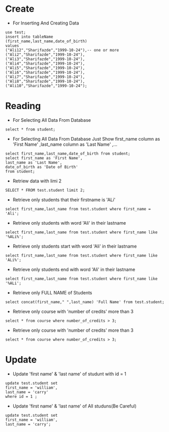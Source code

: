 # Create
* For Inserting And Creating  Data
```
use test;
insert into tableName
(first_name,last_name,date_of_birth)
values
("Ali12","Sharifazde","1999-10-24"),-- one or more
("Ali2","Sharifazde","1999-10-24"),
("Ali3","Sharifazde","1999-10-24"),
("Ali4","Sharifazde","1999-10-24"),
("Ali5","Sharifazde","1999-10-24"),
("Ali6","Sharifazde","1999-10-24"),
("Ali7","Sharifazde","1999-10-24"),
("Ali8","Sharifazde","1999-10-24"),
("Ali10","Sharifazde","1999-10-24");
```

# Reading
* For Selecting All Data From  Database
```
select * from student;

```
* For Selecting All Data From  Database Just Show first_name column  as 'First Name' ,last_name column  as 'Last Name' ,...
```
select first_name,last_name,date_of_birth from student;
select first_name as 'First Name',
last_name as 'Last Name',
date_of_birth as 'Date of Birth' 
from student;

```

* Retriew data with limi 2 

```
SELECT * FROM test.student limit 2;

```

* Retrieve only students that  their firstname is 'ALi'
```
select first_name,last_name from test.student where first_name = 'Ali';
```

* Retrieve only students with word 'Ali' in their lastname
```
select first_name,last_name from test.student where first_name like '%ALi%';
```

* Retrieve only students start with word 'Ali' in their lastname
```
select first_name,last_name from test.student where first_name like 'ALi%';
```

* Retrieve only students end with word 'Ali' in their lastname
```
select first_name,last_name from test.student where first_name like '%ALi';
```

* Retrieve only FULL NAME of Students
```
select concat(first_name," ",last_name) 'Full Name' from test.student;
```

* Retrieve only course with 'number of credits' more than 3
```
select * from course where number_of_credits > 3;
```

* Retrieve only course with 'number of credits' more than 3
```
select * from course where number_of_credits > 3;
```

# Update

* Update 'first name' & 'last name' of studunt with id = 1
```
update test.student set
first_name = 'william',
last_name = 'carry'
where id = 1 ;

```

* Update 'first name' & 'last name' of All studuns(Be Careful)
```
update test.student set
first_name = 'william',
last_name = 'carry';

```








